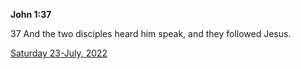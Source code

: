 **John 1:37**

37 And the two disciples heard him speak, and they followed Jesus.

[Saturday 23-July, 2022](https://t.me/s/daily_scripture)
